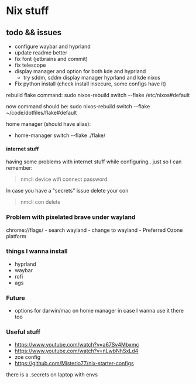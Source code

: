 # Nix stuff

## todo && issues
- configure waybar and hyprland
- update readme better
- fix font (jetbrains and commit)
- fix telescope
- display manager and option for both kde and hyprland
    - try sddm, sddm display manager hyprland and kde nixos
- Fix python install (check install insecure, some configs have it)

rebuild flake command:
sudo nixos-rebuild switch --flake /etc/nixos#default

now command should be:
sudo nixos-rebuild switch --flake ~/code/dotfiles/flake#default

home manager (should have alias):
- home-manager switch --flake ./flake/

#### internet stuff
having some problems with internet stuff while configuring.. just so I can remember:
> nmcli device wifi connect <SSID> password <password>

In case you have a "secrets" issue delete your con
> nmcli con delete <SSID>

### Problem with pixelated brave under wayland
chrome://flags/ - search wayland - change to wayland - Preferred Ozone platform

### things I wanna install
- hyprland
- waybar
- rofi
- ags

### Future
- options for darwin/mac on home manager in case I wanna use it there too

### Useful stuff
- https://www.youtube.com/watch?v=a67Sv4Mbxmc
- https://www.youtube.com/watch?v=nLwbNhSxLd4
- zoe config
- https://github.com/Misterio77/nix-starter-configs

there is a .secrets on laptop with envs
